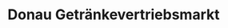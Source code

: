 ---
title: "Donau Getränkevertriebsmarkt"
url: /zwickau/donau-getraenkevertriebsmarkt/
shop: Spirituosen
---